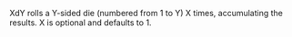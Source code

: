 XdY rolls a Y-sided die (numbered
  from 1 to Y) X times, accumulating the results.  X is optional
  and defaults to 1.